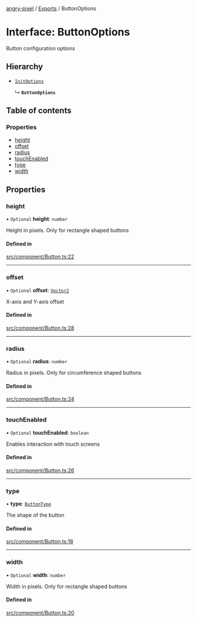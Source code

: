 [angry-pixel](../README.md) / [Exports](../modules.md) / ButtonOptions

# Interface: ButtonOptions

Button configuration options

## Hierarchy

- [`InitOptions`](InitOptions.md)

  ↳ **`ButtonOptions`**

## Table of contents

### Properties

- [height](ButtonOptions.md#height)
- [offset](ButtonOptions.md#offset)
- [radius](ButtonOptions.md#radius)
- [touchEnabled](ButtonOptions.md#touchenabled)
- [type](ButtonOptions.md#type)
- [width](ButtonOptions.md#width)

## Properties

### height

• `Optional` **height**: `number`

Height in pixels. Only for rectangle shaped buttons

#### Defined in

[src/component/Button.ts:22](https://github.com/angry-pixel-studio/angry-pixel-engine/blob/93d7d6a/src/component/Button.ts#L22)

___

### offset

• `Optional` **offset**: [`Vector2`](../classes/Vector2.md)

X-axis and Y-axis offset

#### Defined in

[src/component/Button.ts:28](https://github.com/angry-pixel-studio/angry-pixel-engine/blob/93d7d6a/src/component/Button.ts#L28)

___

### radius

• `Optional` **radius**: `number`

Radius in pixels. Only for circumference shaped buttons

#### Defined in

[src/component/Button.ts:24](https://github.com/angry-pixel-studio/angry-pixel-engine/blob/93d7d6a/src/component/Button.ts#L24)

___

### touchEnabled

• `Optional` **touchEnabled**: `boolean`

Enables interaction with touch screens

#### Defined in

[src/component/Button.ts:26](https://github.com/angry-pixel-studio/angry-pixel-engine/blob/93d7d6a/src/component/Button.ts#L26)

___

### type

• **type**: [`ButtonType`](../enums/ButtonType.md)

The shape of the button

#### Defined in

[src/component/Button.ts:18](https://github.com/angry-pixel-studio/angry-pixel-engine/blob/93d7d6a/src/component/Button.ts#L18)

___

### width

• `Optional` **width**: `number`

Width in pixels. Only for rectangle shaped buttons

#### Defined in

[src/component/Button.ts:20](https://github.com/angry-pixel-studio/angry-pixel-engine/blob/93d7d6a/src/component/Button.ts#L20)
